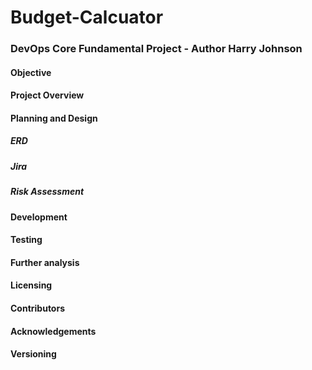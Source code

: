 # Budget-Calcuator

### DevOps Core Fundamental Project - Author Harry Johnson

#### Objective

#### Project Overview

#### Planning and Design
##### ERD
##### Jira
##### Risk Assessment

#### Development

#### Testing

#### Further analysis

#### Licensing

#### Contributors

#### Acknowledgements

#### Versioning
